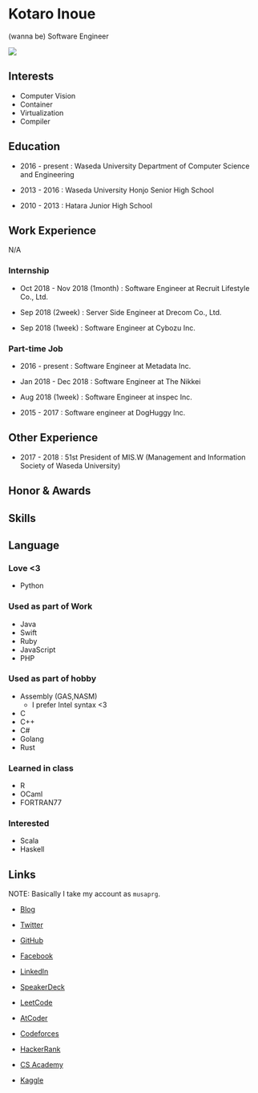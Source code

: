 # Kotaro Inoue

(wanna be) Software Engineer

[<img src="https://grass-graph.moshimo.works/images/musaprg.png">](https://github.com/musaprg)

## Interests

- Computer Vision
- Container
- Virtualization
- Compiler

## Education

- 2016 - present : Waseda University Department of Computer Science and Engineering

- 2013 - 2016 : Waseda University Honjo Senior High School

- 2010 - 2013 : Hatara Junior High School

## Work Experience

N/A

### Internship

- Oct 2018 - Nov 2018 (1month) : Software Engineer at Recruit Lifestyle Co., Ltd.

- Sep 2018 (2week) : Server Side Engineer at Drecom Co., Ltd.

- Sep 2018 (1week) : Software Engineer at Cybozu Inc.

### Part-time Job

- 2016 - present : Software Engineer at Metadata Inc.

- Jan 2018 - Dec 2018 : Software Engineer at The Nikkei

- Aug 2018 (1week) : Software Engineer at inspec Inc.

- 2015 - 2017 : Software engineer at DogHuggy Inc.

## Other Experience

- 2017 - 2018 : 51st President of MIS.W (Management and Information Society of Waseda University)

## Honor & Awards

## Skills

## Language

### Love <3

- Python

### Used as part of Work

- Java
- Swift
- Ruby
- JavaScript
- PHP

### Used as part of hobby

- Assembly (GAS,NASM)
    - I prefer Intel syntax <3
- C
- C++
- C#
- Golang
- Rust

### Learned in class

- R
- OCaml
- FORTRAN77

### Interested

- Scala
- Haskell

## Links

NOTE: Basically I take my account as `musaprg`.

- [Blog](http://musaprg.hatenablog.com)

- [Twitter](https://twitter.com/musaprg)

- [GitHub](https://github.com/musaprg)

- [Facebook](https://www.facebook.com/musaprg)

- [LinkedIn](https://www.linkedin.com/in/musaprg)

- [SpeakerDeck](https://speakerdeck.com/musaprg)

- [LeetCode](https://leetcode.com/musaprg)

- [AtCoder](https://atcoder.jp/user/musaprg)

- [Codeforces](https://www.topcoder.com/members/musaprg)

- [HackerRank](https://www.hackerrank.com/musaprg)

- [CS Academy](https://csacademy.com/user/musaprg)

- [Kaggle](https://www.kaggle.com/musa11)
